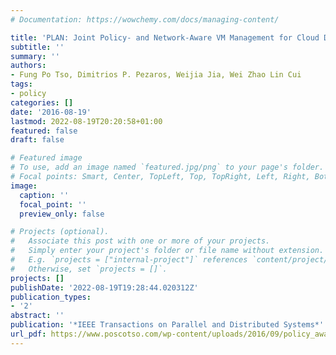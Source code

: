 ```yaml
---
# Documentation: https://wowchemy.com/docs/managing-content/

title: 'PLAN: Joint Policy- and Network-Aware VM Management for Cloud Data Centers'
subtitle: ''
summary: ''
authors:
- Fung Po Tso, Dimitrios P. Pezaros, Weijia Jia, Wei Zhao Lin Cui
tags:
- policy
categories: []
date: '2016-08-19'
lastmod: 2022-08-19T20:20:58+01:00
featured: false
draft: false

# Featured image
# To use, add an image named `featured.jpg/png` to your page's folder.
# Focal points: Smart, Center, TopLeft, Top, TopRight, Left, Right, BottomLeft, Bottom, BottomRight.
image:
  caption: ''
  focal_point: ''
  preview_only: false

# Projects (optional).
#   Associate this post with one or more of your projects.
#   Simply enter your project's folder or file name without extension.
#   E.g. `projects = ["internal-project"]` references `content/project/deep-learning/index.md`.
#   Otherwise, set `projects = []`.
projects: []
publishDate: '2022-08-19T19:28:44.020312Z'
publication_types:
- '2'
abstract: ''
publication: '*IEEE Transactions on Parallel and Distributed Systems*'
url_pdf: https://www.poscotso.com/wp-content/uploads/2016/09/policy_aware_vm_migration.pdf
---
```

